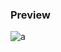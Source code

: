 ### Preview
![a](https://github.com/Eazvy/UILibs/blob/main/Librarys/VapeV4/Screenshot%202023-02-20%20131126.png?raw=true)
